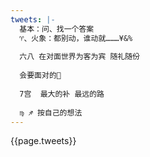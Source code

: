 ```yaml
---
tweets: |-
  基本：问、找一个答案
  ♈︎、火象：都别动，谁动就………¥&%
  
  六八 在对面世界为客为宾 随礼随份
  
  会要面对的🌙
  
  7宫  最大的补 最远的路
  
  ♍︎ ♐︎ 按自己的想法
---
```

{{page.tweets}}
